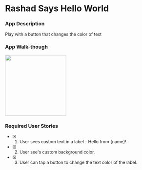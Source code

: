 # Rashad Says Hello World

### App Description
Play with a button that changes the color of text 

### App Walk-though

<img src="https://media.giphy.com/media/eA7oxEhlHOLUtCQCQK/giphy.gif" width=200><br>

### Required User Stories
- [X] 1. User sees custom text in a label - Hello from {name}!
- [X] 2. User see's custom background color.
- [X] 3. User can tap a button to change the text color of the label.
